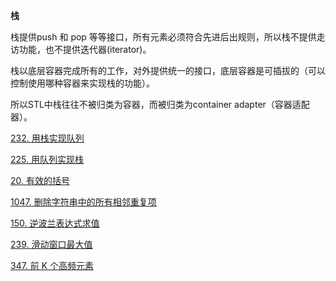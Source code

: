 **栈**

栈提供push 和 pop 等等接口，所有元素必须符合先进后出规则，所以栈不提供走访功能，也不提供迭代器(iterator)。

栈以底层容器完成所有的工作，对外提供统一的接口，底层容器是可插拔的（可以控制使用哪种容器来实现栈的功能）。

所以STL中栈往往不被归类为容器，而被归类为container adapter（容器适配器）。

<a href="232.cpp">232. 用栈实现队列</a>

<a href="225.cpp">225. 用队列实现栈</a>

<a href="20.cpp">20. 有效的括号</a>

<a href="1047.cpp">1047. 删除字符串中的所有相邻重复项</a>

<a href="150.cpp">150. 逆波兰表达式求值</a>

<a href="239.cpp">239. 滑动窗口最大值</a>

<a href="347.cpp">347. 前 K 个高频元素</a>
